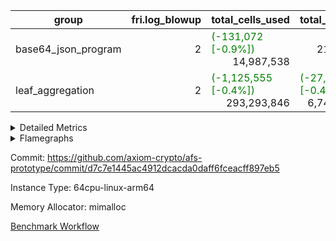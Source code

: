 | group | fri.log_blowup | total_cells_used | total_cycles | total_proof_time_ms |
| --- | --- | --- | --- | --- |
| base64_json_program | <div style='text-align: right'>2</div>  | <span style="color: green">(-131,072 [-0.9%])</span> <div style='text-align: right'>14,987,538</div>  | <div style='text-align: right'>217,352</div>  | <span style="color: green">(-191.0 [-7.2%])</span> <div style='text-align: right'>2,462.0</div>  |
| leaf_aggregation | <div style='text-align: right'>2</div>  | <span style="color: green">(-1,125,555 [-0.4%])</span> <div style='text-align: right'>293,293,846</div>  | <span style="color: green">(-27,654 [-0.4%])</span> <div style='text-align: right'>6,748,362</div>  | <span style="color: green">(-403.0 [-1.1%])</span> <div style='text-align: right'>34,937.0</div>  |


<details>
<summary>Detailed Metrics</summary>

| group | collect_metrics | execute_time_ms | total_cells_used | total_cycles |
| --- | --- | --- | --- | --- |
| base64_json_program | true | <span style="color: green">(-13.0 [-0.9%])</span> <div style='text-align: right'>1,382.0</div>  | <span style="color: green">(-131,072 [-0.9%])</span> <div style='text-align: right'>14,987,538</div>  | <div style='text-align: right'>217,352</div>  |

| group | chip_name | collect_metrics | rows_used |
| --- | --- | --- | --- |
| base64_json_program | ProgramChip | true | <div style='text-align: right'>19,414</div>  |
| base64_json_program | VmConnectorAir | true | <div style='text-align: right'>2</div>  |
| base64_json_program | Boundary | true | <div style='text-align: right'>5,180</div>  |
| base64_json_program | Merkle | true | <div style='text-align: right'>5,524</div>  |
| base64_json_program | AccessAdapter<8> | true | <div style='text-align: right'>5,180</div>  |
| base64_json_program | PhantomAir | true | <div style='text-align: right'>5</div>  |
| base64_json_program | <Rv32BaseAluAdapterAir,BaseAluCoreAir<4, 8>> | true | <div style='text-align: right'>89,113</div>  |
| base64_json_program | <Rv32BaseAluAdapterAir,LessThanCoreAir<4, 8>> | true | <div style='text-align: right'>575</div>  |
| base64_json_program | <Rv32BaseAluAdapterAir,ShiftCoreAir<4, 8>> | true | <div style='text-align: right'>16,188</div>  |
| base64_json_program | <Rv32LoadStoreAdapterAir,LoadStoreCoreAir<4>> | true | <div style='text-align: right'>55,121</div>  |
| base64_json_program | <Rv32LoadStoreAdapterAir,LoadSignExtendCoreAir<4, 8>> | true | <div style='text-align: right'>1,236</div>  |
| base64_json_program | <Rv32BranchAdapterAir,BranchEqualCoreAir<4>> | true | <div style='text-align: right'>27,336</div>  |
| base64_json_program | <Rv32BranchAdapterAir,BranchLessThanCoreAir<4, 8>> | true | <div style='text-align: right'>16,738</div>  |
| base64_json_program | <Rv32CondRdWriteAdapterAir,Rv32JalLuiCoreAir> | true | <div style='text-align: right'>5,004</div>  |
| base64_json_program | <Rv32JalrAdapterAir,Rv32JalrCoreAir> | true | <div style='text-align: right'>2,940</div>  |
| base64_json_program | <Rv32RdWriteAdapterAir,Rv32AuipcCoreAir> | true | <div style='text-align: right'>1,331</div>  |
| base64_json_program | <Rv32MultAdapterAir,MultiplicationCoreAir<4, 8>> | true | <div style='text-align: right'>116</div>  |
| base64_json_program | <Rv32MultAdapterAir,MulHCoreAir<4, 8>> | true | <div style='text-align: right'>86</div>  |
| base64_json_program | <Rv32HintStoreAdapterAir,Rv32HintStoreCoreAir> | true | <div style='text-align: right'>1,563</div>  |
| base64_json_program | Poseidon2VmAir<BabyBearParameters> | true | <div style='text-align: right'>10,704</div>  |
| base64_json_program | BitwiseOperationLookupAir<8> | true | <div style='text-align: right'>65,536</div>  |
| base64_json_program | RangeTupleCheckerAir<2> | true | <div style='text-align: right'>524,288</div>  |
| base64_json_program | VariableRangeCheckerAir | true | <span style="color: green">(-131,072 [-50.0%])</span> <div style='text-align: right'>131,072</div>  |

| group | collect_metrics | dsl_ir | opcode | frequency |
| --- | --- | --- | --- | --- |
| base64_json_program | true |  | ADD | <div style='text-align: right'>69,777</div>  |
| base64_json_program | true |  | AND | <div style='text-align: right'>10,124</div>  |
| base64_json_program | true |  | AUIPC | <div style='text-align: right'>1,331</div>  |
| base64_json_program | true |  | BEQ | <div style='text-align: right'>15,568</div>  |
| base64_json_program | true |  | BGE | <div style='text-align: right'>704</div>  |
| base64_json_program | true |  | BGEU | <div style='text-align: right'>6,863</div>  |
| base64_json_program | true |  | BLT | <div style='text-align: right'>3,353</div>  |
| base64_json_program | true |  | BLTU | <div style='text-align: right'>5,818</div>  |
| base64_json_program | true |  | BNE | <div style='text-align: right'>11,768</div>  |
| base64_json_program | true |  | HINT_STOREW | <div style='text-align: right'>1,563</div>  |
| base64_json_program | true |  | JAL | <div style='text-align: right'>3,686</div>  |
| base64_json_program | true |  | JALR | <div style='text-align: right'>2,940</div>  |
| base64_json_program | true |  | LOADB | <div style='text-align: right'>1,236</div>  |
| base64_json_program | true |  | LOADBU | <div style='text-align: right'>23,858</div>  |
| base64_json_program | true |  | LOADHU | <div style='text-align: right'>3</div>  |
| base64_json_program | true |  | LOADW | <div style='text-align: right'>13,465</div>  |
| base64_json_program | true |  | LUI | <div style='text-align: right'>1,318</div>  |
| base64_json_program | true |  | MUL | <div style='text-align: right'>116</div>  |
| base64_json_program | true |  | MULHU | <div style='text-align: right'>86</div>  |
| base64_json_program | true |  | OR | <div style='text-align: right'>7,608</div>  |
| base64_json_program | true |  | PHANTOM | <div style='text-align: right'>5</div>  |
| base64_json_program | true |  | SLL | <div style='text-align: right'>7,118</div>  |
| base64_json_program | true |  | SLT | <div style='text-align: right'>5</div>  |
| base64_json_program | true |  | SLTU | <div style='text-align: right'>570</div>  |
| base64_json_program | true |  | SRA | <div style='text-align: right'>8</div>  |
| base64_json_program | true |  | SRL | <div style='text-align: right'>9,062</div>  |
| base64_json_program | true |  | STOREB | <div style='text-align: right'>5,133</div>  |
| base64_json_program | true |  | STOREH | <div style='text-align: right'>10</div>  |
| base64_json_program | true |  | STOREW | <div style='text-align: right'>12,652</div>  |
| base64_json_program | true |  | SUB | <div style='text-align: right'>1,416</div>  |
| base64_json_program | true |  | XOR | <div style='text-align: right'>188</div>  |

| group | air_name | collect_metrics | dsl_ir | opcode | cells_used |
| --- | --- | --- | --- | --- | --- |
| base64_json_program | <Rv32BaseAluAdapterAir,BaseAluCoreAir<4, 8>> | true |  | ADD | <div style='text-align: right'>2,511,972</div>  |
| base64_json_program | AccessAdapter<8> | true |  | ADD | <div style='text-align: right'>85</div>  |
| base64_json_program | Boundary | true |  | ADD | <div style='text-align: right'>200</div>  |
| base64_json_program | Merkle | true |  | ADD | <div style='text-align: right'>128</div>  |
| base64_json_program | <Rv32BaseAluAdapterAir,BaseAluCoreAir<4, 8>> | true |  | AND | <div style='text-align: right'>364,464</div>  |
| base64_json_program | <Rv32RdWriteAdapterAir,Rv32AuipcCoreAir> | true |  | AUIPC | <div style='text-align: right'>27,951</div>  |
| base64_json_program | AccessAdapter<8> | true |  | AUIPC | <div style='text-align: right'>51</div>  |
| base64_json_program | Boundary | true |  | AUIPC | <div style='text-align: right'>120</div>  |
| base64_json_program | Merkle | true |  | AUIPC | <div style='text-align: right'>3,520</div>  |
| base64_json_program | <Rv32BranchAdapterAir,BranchEqualCoreAir<4>> | true |  | BEQ | <div style='text-align: right'>404,768</div>  |
| base64_json_program | <Rv32BranchAdapterAir,BranchLessThanCoreAir<4, 8>> | true |  | BGE | <div style='text-align: right'>22,528</div>  |
| base64_json_program | <Rv32BranchAdapterAir,BranchLessThanCoreAir<4, 8>> | true |  | BGEU | <div style='text-align: right'>219,616</div>  |
| base64_json_program | <Rv32BranchAdapterAir,BranchLessThanCoreAir<4, 8>> | true |  | BLT | <div style='text-align: right'>107,296</div>  |
| base64_json_program | <Rv32BranchAdapterAir,BranchLessThanCoreAir<4, 8>> | true |  | BLTU | <div style='text-align: right'>186,176</div>  |
| base64_json_program | <Rv32BranchAdapterAir,BranchEqualCoreAir<4>> | true |  | BNE | <div style='text-align: right'>305,968</div>  |
| base64_json_program | <Rv32HintStoreAdapterAir,Rv32HintStoreCoreAir> | true |  | HINT_STOREW | <div style='text-align: right'>40,638</div>  |
| base64_json_program | AccessAdapter<8> | true |  | HINT_STOREW | <div style='text-align: right'>13,277</div>  |
| base64_json_program | Boundary | true |  | HINT_STOREW | <div style='text-align: right'>31,240</div>  |
| base64_json_program | Merkle | true |  | HINT_STOREW | <div style='text-align: right'>49,920</div>  |
| base64_json_program | <Rv32CondRdWriteAdapterAir,Rv32JalLuiCoreAir> | true |  | JAL | <div style='text-align: right'>66,348</div>  |
| base64_json_program | <Rv32JalrAdapterAir,Rv32JalrCoreAir> | true |  | JALR | <div style='text-align: right'>82,320</div>  |
| base64_json_program | <Rv32LoadStoreAdapterAir,LoadSignExtendCoreAir<4, 8>> | true |  | LOADB | <div style='text-align: right'>43,260</div>  |
| base64_json_program | <Rv32LoadStoreAdapterAir,LoadStoreCoreAir<4>> | true |  | LOADBU | <div style='text-align: right'>954,320</div>  |
| base64_json_program | AccessAdapter<8> | true |  | LOADBU | <div style='text-align: right'>2,873</div>  |
| base64_json_program | Boundary | true |  | LOADBU | <div style='text-align: right'>6,760</div>  |
| base64_json_program | Merkle | true |  | LOADBU | <div style='text-align: right'>12,096</div>  |
| base64_json_program | <Rv32LoadStoreAdapterAir,LoadStoreCoreAir<4>> | true |  | LOADHU | <div style='text-align: right'>120</div>  |
| base64_json_program | <Rv32LoadStoreAdapterAir,LoadStoreCoreAir<4>> | true |  | LOADW | <div style='text-align: right'>538,600</div>  |
| base64_json_program | AccessAdapter<8> | true |  | LOADW | <div style='text-align: right'>1,921</div>  |
| base64_json_program | Boundary | true |  | LOADW | <div style='text-align: right'>4,520</div>  |
| base64_json_program | Merkle | true |  | LOADW | <div style='text-align: right'>12,416</div>  |
| base64_json_program | <Rv32CondRdWriteAdapterAir,Rv32JalLuiCoreAir> | true |  | LUI | <div style='text-align: right'>23,724</div>  |
| base64_json_program | AccessAdapter<8> | true |  | LUI | <div style='text-align: right'>17</div>  |
| base64_json_program | Boundary | true |  | LUI | <div style='text-align: right'>40</div>  |
| base64_json_program | <Rv32MultAdapterAir,MultiplicationCoreAir<4, 8>> | true |  | MUL | <div style='text-align: right'>3,596</div>  |
| base64_json_program | <Rv32MultAdapterAir,MulHCoreAir<4, 8>> | true |  | MULHU | <div style='text-align: right'>3,354</div>  |
| base64_json_program | <Rv32BaseAluAdapterAir,BaseAluCoreAir<4, 8>> | true |  | OR | <div style='text-align: right'>273,888</div>  |
| base64_json_program | PhantomAir | true |  | PHANTOM | <div style='text-align: right'>30</div>  |
| base64_json_program | <Rv32BaseAluAdapterAir,ShiftCoreAir<4, 8>> | true |  | SLL | <div style='text-align: right'>377,254</div>  |
| base64_json_program | <Rv32BaseAluAdapterAir,LessThanCoreAir<4, 8>> | true |  | SLT | <div style='text-align: right'>185</div>  |
| base64_json_program | <Rv32BaseAluAdapterAir,LessThanCoreAir<4, 8>> | true |  | SLTU | <div style='text-align: right'>21,090</div>  |
| base64_json_program | AccessAdapter<8> | true |  | SLTU | <div style='text-align: right'>17</div>  |
| base64_json_program | Boundary | true |  | SLTU | <div style='text-align: right'>40</div>  |
| base64_json_program | <Rv32BaseAluAdapterAir,ShiftCoreAir<4, 8>> | true |  | SRA | <div style='text-align: right'>424</div>  |
| base64_json_program | <Rv32BaseAluAdapterAir,ShiftCoreAir<4, 8>> | true |  | SRL | <div style='text-align: right'>480,286</div>  |
| base64_json_program | <Rv32LoadStoreAdapterAir,LoadStoreCoreAir<4>> | true |  | STOREB | <div style='text-align: right'>205,320</div>  |
| base64_json_program | AccessAdapter<8> | true |  | STOREB | <div style='text-align: right'>10,472</div>  |
| base64_json_program | Boundary | true |  | STOREB | <div style='text-align: right'>24,640</div>  |
| base64_json_program | Merkle | true |  | STOREB | <div style='text-align: right'>39,488</div>  |
| base64_json_program | <Rv32LoadStoreAdapterAir,LoadStoreCoreAir<4>> | true |  | STOREH | <div style='text-align: right'>400</div>  |
| base64_json_program | AccessAdapter<8> | true |  | STOREH | <div style='text-align: right'>17</div>  |
| base64_json_program | Boundary | true |  | STOREH | <div style='text-align: right'>40</div>  |
| base64_json_program | <Rv32LoadStoreAdapterAir,LoadStoreCoreAir<4>> | true |  | STOREW | <div style='text-align: right'>506,080</div>  |
| base64_json_program | AccessAdapter<8> | true |  | STOREW | <div style='text-align: right'>15,300</div>  |
| base64_json_program | Boundary | true |  | STOREW | <div style='text-align: right'>36,000</div>  |
| base64_json_program | Merkle | true |  | STOREW | <div style='text-align: right'>59,136</div>  |
| base64_json_program | <Rv32BaseAluAdapterAir,BaseAluCoreAir<4, 8>> | true |  | SUB | <div style='text-align: right'>50,976</div>  |
| base64_json_program | <Rv32BaseAluAdapterAir,BaseAluCoreAir<4, 8>> | true |  | XOR | <div style='text-align: right'>6,768</div>  |

| group | commit_exe_time_ms | execute_and_trace_gen_time_ms | execute_time_ms | fri.log_blowup | keygen_time_ms | num_segments | total_cells_used | total_cycles | total_proof_time_ms |
| --- | --- | --- | --- | --- | --- | --- | --- | --- | --- |
| base64_json_program | <span style="color: red">(+1.0 [+7.7%])</span> <div style='text-align: right'>14.0</div>  | <span style="color: green">(-17.0 [-3.3%])</span> <div style='text-align: right'>496.0</div>  | <span style="color: green">(-7.0 [-2.1%])</span> <div style='text-align: right'>332.0</div>  | <div style='text-align: right'>2</div>  | <span style="color: green">(-26.0 [-12.4%])</span> <div style='text-align: right'>183.0</div>  | <div style='text-align: right'>1</div>  | <span style="color: green">(-131,072 [-0.9%])</span> <div style='text-align: right'>14,987,538</div>  | <div style='text-align: right'>217,352</div>  | <span style="color: green">(-191.0 [-7.2%])</span> <div style='text-align: right'>2,462.0</div>  |
| leaf_aggregation |  |  |  | <div style='text-align: right'>2</div>  |  |  | <span style="color: green">(-1,125,555 [-0.4%])</span> <div style='text-align: right'>293,293,846</div>  | <span style="color: green">(-27,654 [-0.4%])</span> <div style='text-align: right'>6,748,362</div>  | <span style="color: green">(-403.0 [-1.1%])</span> <div style='text-align: right'>34,937.0</div>  |

| group | air_name | constraints | interactions | quotient_deg |
| --- | --- | --- | --- | --- |
| base64_json_program | ProgramAir | <div style='text-align: right'>4</div>  | <div style='text-align: right'>1</div>  | <div style='text-align: right'>1</div>  |
| base64_json_program | VmConnectorAir | <div style='text-align: right'>9</div>  | <div style='text-align: right'>3</div>  | <div style='text-align: right'>2</div>  |
| base64_json_program | PersistentBoundaryAir<8> | <div style='text-align: right'>6</div>  | <div style='text-align: right'>3</div>  | <div style='text-align: right'>2</div>  |
| base64_json_program | MemoryMerkleAir<8> | <div style='text-align: right'>40</div>  | <div style='text-align: right'>4</div>  | <div style='text-align: right'>2</div>  |
| base64_json_program | AccessAdapterAir<2> | <div style='text-align: right'>14</div>  | <div style='text-align: right'>5</div>  | <div style='text-align: right'>2</div>  |
| base64_json_program | AccessAdapterAir<4> | <div style='text-align: right'>14</div>  | <div style='text-align: right'>5</div>  | <div style='text-align: right'>2</div>  |
| base64_json_program | AccessAdapterAir<8> | <div style='text-align: right'>14</div>  | <div style='text-align: right'>5</div>  | <div style='text-align: right'>2</div>  |
| base64_json_program | AccessAdapterAir<16> | <div style='text-align: right'>14</div>  | <div style='text-align: right'>5</div>  | <div style='text-align: right'>2</div>  |
| base64_json_program | AccessAdapterAir<32> | <div style='text-align: right'>14</div>  | <div style='text-align: right'>5</div>  | <div style='text-align: right'>2</div>  |
| base64_json_program | AccessAdapterAir<64> | <div style='text-align: right'>14</div>  | <div style='text-align: right'>5</div>  | <div style='text-align: right'>2</div>  |
| base64_json_program | PhantomAir | <div style='text-align: right'>5</div>  | <div style='text-align: right'>3</div>  | <div style='text-align: right'>2</div>  |
| base64_json_program | VmAirWrapper<Rv32BaseAluAdapterAir, BaseAluCoreAir<4, 8> | <div style='text-align: right'>43</div>  | <div style='text-align: right'>19</div>  | <div style='text-align: right'>2</div>  |
| base64_json_program | VmAirWrapper<Rv32BaseAluAdapterAir, LessThanCoreAir<4, 8> | <div style='text-align: right'>39</div>  | <div style='text-align: right'>17</div>  | <div style='text-align: right'>2</div>  |
| base64_json_program | VmAirWrapper<Rv32BaseAluAdapterAir, ShiftCoreAir<4, 8> | <div style='text-align: right'>90</div>  | <div style='text-align: right'>23</div>  | <div style='text-align: right'>2</div>  |
| base64_json_program | VmAirWrapper<Rv32LoadStoreAdapterAir, LoadStoreCoreAir<4> | <div style='text-align: right'>38</div>  | <div style='text-align: right'>17</div>  | <div style='text-align: right'>2</div>  |
| base64_json_program | VmAirWrapper<Rv32LoadStoreAdapterAir, LoadSignExtendCoreAir<4, 8> | <div style='text-align: right'>33</div>  | <div style='text-align: right'>18</div>  | <div style='text-align: right'>2</div>  |
| base64_json_program | VmAirWrapper<Rv32BranchAdapterAir, BranchEqualCoreAir<4> | <div style='text-align: right'>25</div>  | <div style='text-align: right'>11</div>  | <div style='text-align: right'>2</div>  |
| base64_json_program | VmAirWrapper<Rv32BranchAdapterAir, BranchLessThanCoreAir<4, 8> | <div style='text-align: right'>41</div>  | <div style='text-align: right'>13</div>  | <div style='text-align: right'>2</div>  |
| base64_json_program | VmAirWrapper<Rv32CondRdWriteAdapterAir, Rv32JalLuiCoreAir> | <div style='text-align: right'>22</div>  | <div style='text-align: right'>10</div>  | <div style='text-align: right'>2</div>  |
| base64_json_program | VmAirWrapper<Rv32JalrAdapterAir, Rv32JalrCoreAir> | <div style='text-align: right'>20</div>  | <div style='text-align: right'>16</div>  | <div style='text-align: right'>2</div>  |
| base64_json_program | VmAirWrapper<Rv32RdWriteAdapterAir, Rv32AuipcCoreAir> | <div style='text-align: right'>15</div>  | <div style='text-align: right'>11</div>  | <div style='text-align: right'>2</div>  |
| base64_json_program | VmAirWrapper<Rv32MultAdapterAir, MultiplicationCoreAir<4, 8> | <div style='text-align: right'>26</div>  | <div style='text-align: right'>19</div>  | <div style='text-align: right'>2</div>  |
| base64_json_program | VmAirWrapper<Rv32MultAdapterAir, MulHCoreAir<4, 8> | <div style='text-align: right'>38</div>  | <div style='text-align: right'>24</div>  | <div style='text-align: right'>2</div>  |
| base64_json_program | VmAirWrapper<Rv32MultAdapterAir, DivRemCoreAir<4, 8> | <div style='text-align: right'>88</div>  | <div style='text-align: right'>25</div>  | <div style='text-align: right'>2</div>  |
| base64_json_program | VmAirWrapper<Rv32HintStoreAdapterAir, Rv32HintStoreCoreAir> | <div style='text-align: right'>17</div>  | <div style='text-align: right'>15</div>  | <div style='text-align: right'>2</div>  |
| base64_json_program | KeccakVmAir | <div style='text-align: right'>4,571</div>  | <div style='text-align: right'>321</div>  | <div style='text-align: right'>2</div>  |
| base64_json_program | Poseidon2VmAir<BabyBearParameters> | <div style='text-align: right'>525</div>  | <div style='text-align: right'>32</div>  | <div style='text-align: right'>2</div>  |
| base64_json_program | BitwiseOperationLookupAir<8> | <div style='text-align: right'>4</div>  | <div style='text-align: right'>2</div>  | <div style='text-align: right'>2</div>  |
| base64_json_program | RangeTupleCheckerAir<2> | <div style='text-align: right'>4</div>  | <div style='text-align: right'>1</div>  | <div style='text-align: right'>1</div>  |
| base64_json_program | VariableRangeCheckerAir | <div style='text-align: right'>4</div>  | <div style='text-align: right'>1</div>  | <div style='text-align: right'>1</div>  |

| group | air_name | segment | cells | constraints | interactions | main_cols | perm_cols | prep_cols | quotient_deg | rows |
| --- | --- | --- | --- | --- | --- | --- | --- | --- | --- | --- |
| base64_json_program | ProgramAir | 0 | <div style='text-align: right'>589,824</div>  |  |  | <div style='text-align: right'>10</div>  | <div style='text-align: right'>8</div>  |  |  | <div style='text-align: right'>32,768</div>  |
| base64_json_program | VmConnectorAir | 0 | <div style='text-align: right'>32</div>  |  |  | <div style='text-align: right'>4</div>  | <div style='text-align: right'>12</div>  | <div style='text-align: right'>1</div>  |  | <div style='text-align: right'>2</div>  |
| base64_json_program | PersistentBoundaryAir<8> | 0 | <div style='text-align: right'>262,144</div>  |  |  | <div style='text-align: right'>20</div>  | <div style='text-align: right'>12</div>  |  |  | <div style='text-align: right'>8,192</div>  |
| base64_json_program | MemoryMerkleAir<8> | 0 | <div style='text-align: right'>425,984</div>  |  |  | <div style='text-align: right'>32</div>  | <div style='text-align: right'>20</div>  |  |  | <div style='text-align: right'>8,192</div>  |
| base64_json_program | AccessAdapterAir<8> | 0 | <div style='text-align: right'>335,872</div>  |  |  | <div style='text-align: right'>17</div>  | <div style='text-align: right'>24</div>  |  |  | <div style='text-align: right'>8,192</div>  |
| base64_json_program | PhantomAir | 0 | <div style='text-align: right'>144</div>  |  |  | <div style='text-align: right'>6</div>  | <div style='text-align: right'>12</div>  |  |  | <div style='text-align: right'>8</div>  |
| base64_json_program | VmAirWrapper<Rv32BaseAluAdapterAir, BaseAluCoreAir<4, 8> | 0 | <div style='text-align: right'>15,204,352</div>  |  |  | <div style='text-align: right'>36</div>  | <div style='text-align: right'>80</div>  |  |  | <div style='text-align: right'>131,072</div>  |
| base64_json_program | VmAirWrapper<Rv32BaseAluAdapterAir, LessThanCoreAir<4, 8> | 0 | <div style='text-align: right'>78,848</div>  |  |  | <div style='text-align: right'>37</div>  | <div style='text-align: right'>40</div>  |  |  | <div style='text-align: right'>1,024</div>  |
| base64_json_program | VmAirWrapper<Rv32BaseAluAdapterAir, ShiftCoreAir<4, 8> | 0 | <div style='text-align: right'>1,720,320</div>  |  |  | <div style='text-align: right'>53</div>  | <div style='text-align: right'>52</div>  |  |  | <div style='text-align: right'>16,384</div>  |
| base64_json_program | VmAirWrapper<Rv32LoadStoreAdapterAir, LoadStoreCoreAir<4> | 0 | <div style='text-align: right'>7,340,032</div>  |  |  | <div style='text-align: right'>40</div>  | <div style='text-align: right'>72</div>  |  |  | <div style='text-align: right'>65,536</div>  |
| base64_json_program | VmAirWrapper<Rv32LoadStoreAdapterAir, LoadSignExtendCoreAir<4, 8> | 0 | <div style='text-align: right'>227,328</div>  |  |  | <div style='text-align: right'>35</div>  | <div style='text-align: right'>76</div>  |  |  | <div style='text-align: right'>2,048</div>  |
| base64_json_program | VmAirWrapper<Rv32BranchAdapterAir, BranchEqualCoreAir<4> | 0 | <div style='text-align: right'>2,424,832</div>  |  |  | <div style='text-align: right'>26</div>  | <div style='text-align: right'>48</div>  |  |  | <div style='text-align: right'>32,768</div>  |
| base64_json_program | VmAirWrapper<Rv32BranchAdapterAir, BranchLessThanCoreAir<4, 8> | 0 | <div style='text-align: right'>2,883,584</div>  |  |  | <div style='text-align: right'>32</div>  | <div style='text-align: right'>56</div>  |  |  | <div style='text-align: right'>32,768</div>  |
| base64_json_program | VmAirWrapper<Rv32CondRdWriteAdapterAir, Rv32JalLuiCoreAir> | 0 | <div style='text-align: right'>507,904</div>  |  |  | <div style='text-align: right'>18</div>  | <div style='text-align: right'>44</div>  |  |  | <div style='text-align: right'>8,192</div>  |
| base64_json_program | VmAirWrapper<Rv32JalrAdapterAir, Rv32JalrCoreAir> | 0 | <div style='text-align: right'>262,144</div>  |  |  | <div style='text-align: right'>28</div>  | <div style='text-align: right'>36</div>  |  |  | <div style='text-align: right'>4,096</div>  |
| base64_json_program | VmAirWrapper<Rv32RdWriteAdapterAir, Rv32AuipcCoreAir> | 0 | <div style='text-align: right'>100,352</div>  |  |  | <div style='text-align: right'>21</div>  | <div style='text-align: right'>28</div>  |  |  | <div style='text-align: right'>2,048</div>  |
| base64_json_program | VmAirWrapper<Rv32MultAdapterAir, MultiplicationCoreAir<4, 8> | 0 | <div style='text-align: right'>14,208</div>  |  |  | <div style='text-align: right'>31</div>  | <div style='text-align: right'>80</div>  |  |  | <div style='text-align: right'>128</div>  |
| base64_json_program | VmAirWrapper<Rv32MultAdapterAir, MulHCoreAir<4, 8> | 0 | <div style='text-align: right'>17,792</div>  |  |  | <div style='text-align: right'>39</div>  | <div style='text-align: right'>100</div>  |  |  | <div style='text-align: right'>128</div>  |
| base64_json_program | VmAirWrapper<Rv32HintStoreAdapterAir, Rv32HintStoreCoreAir> | 0 | <div style='text-align: right'>126,976</div>  |  |  | <div style='text-align: right'>26</div>  | <div style='text-align: right'>36</div>  |  |  | <div style='text-align: right'>2,048</div>  |
| base64_json_program | KeccakVmAir | 0 | <div style='text-align: right'>4,452</div>  |  |  | <div style='text-align: right'>3,164</div>  | <div style='text-align: right'>1,288</div>  |  |  | <div style='text-align: right'>1</div>  |
| base64_json_program | Poseidon2VmAir<BabyBearParameters> | 0 | <div style='text-align: right'>10,272,768</div>  |  |  | <div style='text-align: right'>559</div>  | <div style='text-align: right'>68</div>  |  |  | <div style='text-align: right'>16,384</div>  |
| base64_json_program | BitwiseOperationLookupAir<8> | 0 | <div style='text-align: right'>655,360</div>  |  |  | <div style='text-align: right'>2</div>  | <div style='text-align: right'>8</div>  | <div style='text-align: right'>3</div>  |  | <div style='text-align: right'>65,536</div>  |
| base64_json_program | RangeTupleCheckerAir<2> | 0 | <div style='text-align: right'>4,718,592</div>  |  |  | <div style='text-align: right'>1</div>  | <div style='text-align: right'>8</div>  | <div style='text-align: right'>2</div>  |  | <div style='text-align: right'>524,288</div>  |
| base64_json_program | VariableRangeCheckerAir | 0 | <span style="color: green">(-1,179,648 [-50.0%])</span> <div style='text-align: right'>1,179,648</div>  |  |  | <div style='text-align: right'>1</div>  | <div style='text-align: right'>8</div>  | <div style='text-align: right'>2</div>  |  | <span style="color: green">(-131,072 [-50.0%])</span> <div style='text-align: right'>131,072</div>  |
| leaf_aggregation | ProgramAir | 0 | <div style='text-align: right'>9,437,184</div>  | <div style='text-align: right'>4</div>  | <div style='text-align: right'>1</div>  | <div style='text-align: right'>10</div>  | <div style='text-align: right'>8</div>  |  | <div style='text-align: right'>1</div>  | <div style='text-align: right'>524,288</div>  |
| leaf_aggregation | VmConnectorAir | 0 | <div style='text-align: right'>24</div>  | <div style='text-align: right'>8</div>  | <div style='text-align: right'>3</div>  | <div style='text-align: right'>4</div>  | <div style='text-align: right'>8</div>  | <div style='text-align: right'>1</div>  | <div style='text-align: right'>4</div>  | <div style='text-align: right'>2</div>  |
| leaf_aggregation | VolatileBoundaryAir | 0 | <div style='text-align: right'>19,922,944</div>  | <div style='text-align: right'>16</div>  | <div style='text-align: right'>4</div>  | <div style='text-align: right'>11</div>  | <div style='text-align: right'>8</div>  |  | <div style='text-align: right'>4</div>  | <div style='text-align: right'>1,048,576</div>  |
| leaf_aggregation | AccessAdapterAir<2> | 0 | <div style='text-align: right'>56,623,104</div>  | <div style='text-align: right'>12</div>  | <div style='text-align: right'>5</div>  | <div style='text-align: right'>11</div>  | <div style='text-align: right'>16</div>  |  | <div style='text-align: right'>4</div>  | <div style='text-align: right'>2,097,152</div>  |
| leaf_aggregation | AccessAdapterAir<4> | 0 | <div style='text-align: right'>30,408,704</div>  | <div style='text-align: right'>12</div>  | <div style='text-align: right'>5</div>  | <div style='text-align: right'>13</div>  | <div style='text-align: right'>16</div>  |  | <div style='text-align: right'>4</div>  | <div style='text-align: right'>1,048,576</div>  |
| leaf_aggregation | AccessAdapterAir<8> | 0 | <div style='text-align: right'>4,325,376</div>  | <div style='text-align: right'>12</div>  | <div style='text-align: right'>5</div>  | <div style='text-align: right'>17</div>  | <div style='text-align: right'>16</div>  |  | <div style='text-align: right'>4</div>  | <div style='text-align: right'>131,072</div>  |
| leaf_aggregation | PhantomAir | 0 | <div style='text-align: right'>14,680,064</div>  | <div style='text-align: right'>4</div>  | <div style='text-align: right'>3</div>  | <div style='text-align: right'>6</div>  | <div style='text-align: right'>8</div>  |  | <div style='text-align: right'>4</div>  | <div style='text-align: right'>1,048,576</div>  |
| leaf_aggregation | VmAirWrapper<NativeLoadStoreAdapterAir<1>, KernelLoadStoreCoreAir<1> | 0 | <div style='text-align: right'>136,314,880</div>  | <div style='text-align: right'>31</div>  | <div style='text-align: right'>19</div>  | <div style='text-align: right'>41</div>  | <div style='text-align: right'>24</div>  |  | <div style='text-align: right'>4</div>  | <div style='text-align: right'>2,097,152</div>  |
| leaf_aggregation | VmAirWrapper<BranchNativeAdapterAir, BranchEqualCoreAir<1> | 0 | <div style='text-align: right'>106,954,752</div>  | <div style='text-align: right'>23</div>  | <div style='text-align: right'>11</div>  | <div style='text-align: right'>23</div>  | <div style='text-align: right'>28</div>  |  | <div style='text-align: right'>2</div>  | <div style='text-align: right'>2,097,152</div>  |
| leaf_aggregation | VmAirWrapper<JalNativeAdapterAir, JalCoreAir> | 0 | <div style='text-align: right'>2,883,584</div>  | <div style='text-align: right'>6</div>  | <div style='text-align: right'>7</div>  | <div style='text-align: right'>10</div>  | <div style='text-align: right'>12</div>  |  | <div style='text-align: right'>4</div>  | <div style='text-align: right'>131,072</div>  |
| leaf_aggregation | VmAirWrapper<NativeAdapterAir<2, 1>, FieldArithmeticCoreAir> | 0 | <div style='text-align: right'>209,715,200</div>  | <div style='text-align: right'>23</div>  | <div style='text-align: right'>15</div>  | <div style='text-align: right'>30</div>  | <div style='text-align: right'>20</div>  |  | <div style='text-align: right'>4</div>  | <div style='text-align: right'>4,194,304</div>  |
| leaf_aggregation | VmAirWrapper<NativeVectorizedAdapterAir<4>, FieldExtensionCoreAir> | 0 | <div style='text-align: right'>7,864,320</div>  | <div style='text-align: right'>23</div>  | <div style='text-align: right'>15</div>  | <div style='text-align: right'>40</div>  | <div style='text-align: right'>20</div>  |  | <div style='text-align: right'>4</div>  | <div style='text-align: right'>131,072</div>  |
| leaf_aggregation | FriReducedOpeningAir | 0 | <div style='text-align: right'>146,800,640</div>  | <div style='text-align: right'>59</div>  | <div style='text-align: right'>35</div>  | <div style='text-align: right'>64</div>  | <div style='text-align: right'>76</div>  |  | <div style='text-align: right'>4</div>  | <div style='text-align: right'>1,048,576</div>  |
| leaf_aggregation | Poseidon2VmAir<BabyBearParameters> | 0 | <div style='text-align: right'>38,993,920</div>  | <div style='text-align: right'>517</div>  | <div style='text-align: right'>32</div>  | <div style='text-align: right'>559</div>  | <div style='text-align: right'>36</div>  |  | <div style='text-align: right'>4</div>  | <div style='text-align: right'>65,536</div>  |
| leaf_aggregation | VariableRangeCheckerAir | 0 | <span style="color: green">(-1,179,648 [-50.0%])</span> <div style='text-align: right'>1,179,648</div>  | <div style='text-align: right'>4</div>  | <div style='text-align: right'>1</div>  | <div style='text-align: right'>1</div>  | <div style='text-align: right'>8</div>  | <div style='text-align: right'>2</div>  | <div style='text-align: right'>1</div>  | <span style="color: green">(-131,072 [-50.0%])</span> <div style='text-align: right'>131,072</div>  |

| group | segment | commit_exe_time_ms | execute_and_trace_gen_time_ms | execute_time_ms | fri.log_blowup | keygen_time_ms | num_segments | stark_prove_excluding_trace_time_ms | total_cells | verify_program_compile_ms |
| --- | --- | --- | --- | --- | --- | --- | --- | --- | --- | --- |
| base64_json_program | 0 |  | <span style="color: green">(-10.0 [-5.8%])</span> <div style='text-align: right'>162.0</div>  |  |  |  |  | <span style="color: green">(-164.0 [-8.3%])</span> <div style='text-align: right'>1,804.0</div>  | <span style="color: green">(-1,179,648 [-2.3%])</span> <div style='text-align: right'>49,353,492</div>  |  |
| leaf_aggregation | 0 | <span style="color: green">(-10.0 [-8.8%])</span> <div style='text-align: right'>103.0</div>  | <span style="color: green">(-90.0 [-1.0%])</span> <div style='text-align: right'>9,382.0</div>  | <span style="color: green">(-58.0 [-0.7%])</span> <div style='text-align: right'>7,718.0</div>  | <div style='text-align: right'>2</div>  | <span style="color: green">(-22.0 [-28.2%])</span> <div style='text-align: right'>56.0</div>  | <div style='text-align: right'>1</div>  | <span style="color: green">(-313.0 [-1.2%])</span> <div style='text-align: right'>25,555.0</div>  | <span style="color: green">(-1,179,648 [-0.1%])</span> <div style='text-align: right'>786,104,344</div>  | <span style="color: red">(+738.0 [+1.0%])</span> <div style='text-align: right'>73,792.0</div>  |

| group | collect_metrics | segment | execute_time_ms | total_cells_used | total_cycles |
| --- | --- | --- | --- | --- | --- |
| leaf_aggregation | true | 0 | <span style="color: green">(-63.0 [-0.2%])</span> <div style='text-align: right'>36,511.0</div>  | <span style="color: green">(-1,125,555 [-0.4%])</span> <div style='text-align: right'>293,293,846</div>  | <span style="color: green">(-27,654 [-0.4%])</span> <div style='text-align: right'>6,748,362</div>  |

| group | chip_name | collect_metrics | segment | rows_used |
| --- | --- | --- | --- | --- |
| leaf_aggregation | ProgramChip | true | 0 | <span style="color: green">(-20 [-0.0%])</span> <div style='text-align: right'>305,302</div>  |
| leaf_aggregation | VmConnectorAir | true | 0 | <div style='text-align: right'>2</div>  |
| leaf_aggregation | Boundary | true | 0 | <span style="color: green">(-2,478 [-0.2%])</span> <div style='text-align: right'>1,009,881</div>  |
| leaf_aggregation | AccessAdapter<2> | true | 0 | <span style="color: green">(-1,852 [-0.2%])</span> <div style='text-align: right'>1,059,812</div>  |
| leaf_aggregation | AccessAdapter<4> | true | 0 | <span style="color: green">(-884 [-0.2%])</span> <div style='text-align: right'>530,158</div>  |
| leaf_aggregation | AccessAdapter<8> | true | 0 | <span style="color: green">(-420 [-0.4%])</span> <div style='text-align: right'>107,366</div>  |
| leaf_aggregation | PhantomAir | true | 0 | <span style="color: green">(-798 [-0.1%])</span> <div style='text-align: right'>620,280</div>  |
| leaf_aggregation | <NativeLoadStoreAdapterAir<1>,KernelLoadStoreCoreAir<1>> | true | 0 | <span style="color: green">(-9,470 [-0.5%])</span> <div style='text-align: right'>1,913,247</div>  |
| leaf_aggregation | <BranchNativeAdapterAir,BranchEqualCoreAir<1>> | true | 0 | <span style="color: green">(-8,571 [-0.6%])</span> <div style='text-align: right'>1,354,088</div>  |
| leaf_aggregation | <JalNativeAdapterAir,JalCoreAir> | true | 0 | <span style="color: green">(-1,879 [-2.2%])</span> <div style='text-align: right'>82,745</div>  |
| leaf_aggregation | <NativeAdapterAir<2, 1>,FieldArithmeticCoreAir> | true | 0 | <span style="color: green">(-6,721 [-0.3%])</span> <div style='text-align: right'>2,612,508</div>  |
| leaf_aggregation | <NativeVectorizedAdapterAir<4>,FieldExtensionCoreAir> | true | 0 | <span style="color: green">(-5 [-0.0%])</span> <div style='text-align: right'>106,604</div>  |
| leaf_aggregation | FriReducedOpeningAir | true | 0 | <div style='text-align: right'>550,368</div>  |
| leaf_aggregation | Poseidon2VmAir<BabyBearParameters> | true | 0 | <span style="color: green">(-210 [-0.4%])</span> <div style='text-align: right'>52,548</div>  |
| leaf_aggregation | VariableRangeCheckerAir | true | 0 | <span style="color: green">(-131,072 [-50.0%])</span> <div style='text-align: right'>131,072</div>  |

| group | collect_metrics | dsl_ir | opcode | segment | frequency |
| --- | --- | --- | --- | --- | --- |
| leaf_aggregation | true |  | JAL | 0 | <div style='text-align: right'>1</div>  |
| leaf_aggregation | true |  | STOREW | 0 | <div style='text-align: right'>2</div>  |
| leaf_aggregation | true | AddE | FE4ADD | 0 | <div style='text-align: right'>46,074</div>  |
| leaf_aggregation | true | AddEFFI | LOADW | 0 | <div style='text-align: right'>180</div>  |
| leaf_aggregation | true | AddEFFI | STOREW | 0 | <div style='text-align: right'>540</div>  |
| leaf_aggregation | true | AddEFI | ADD | 0 | <div style='text-align: right'>528</div>  |
| leaf_aggregation | true | AddEI | ADD | 0 | <span style="color: red">(+4 [+0.0%])</span> <div style='text-align: right'>91,016</div>  |
| leaf_aggregation | true | AddF | ADD | 0 | <div style='text-align: right'>1,333</div>  |
| leaf_aggregation | true | AddFI | ADD | 0 | <span style="color: green">(-168 [-0.3%])</span> <div style='text-align: right'>61,024</div>  |
| leaf_aggregation | true | AddV | ADD | 0 | <span style="color: green">(-2 [-0.0%])</span> <div style='text-align: right'>14,758</div>  |
| leaf_aggregation | true | AddVI | ADD | 0 | <span style="color: green">(-1,050 [-0.1%])</span> <div style='text-align: right'>774,124</div>  |
| leaf_aggregation | true | Alloc | ADD | 0 | <span style="color: green">(-210 [-0.4%])</span> <div style='text-align: right'>55,480</div>  |
| leaf_aggregation | true | Alloc | LOADW | 0 | <span style="color: green">(-210 [-0.4%])</span> <div style='text-align: right'>55,480</div>  |
| leaf_aggregation | true | Alloc | MUL | 0 | <span style="color: green">(-168 [-0.5%])</span> <div style='text-align: right'>33,005</div>  |
| leaf_aggregation | true | AssertEqE | BNE | 0 | <div style='text-align: right'>264</div>  |
| leaf_aggregation | true | AssertEqEI | BNE | 0 | <div style='text-align: right'>4</div>  |
| leaf_aggregation | true | AssertEqF | BNE | 0 | <div style='text-align: right'>10,448</div>  |
| leaf_aggregation | true | AssertEqV | BNE | 0 | <div style='text-align: right'>1,075</div>  |
| leaf_aggregation | true | AssertEqVI | BNE | 0 | <div style='text-align: right'>281</div>  |
| leaf_aggregation | true | CT-InitializePcsConst | PHANTOM | 0 | <div style='text-align: right'>2</div>  |
| leaf_aggregation | true | CT-ReadingProofFromInput | PHANTOM | 0 | <div style='text-align: right'>2</div>  |
| leaf_aggregation | true | CT-VerifierProgram | PHANTOM | 0 | <div style='text-align: right'>2</div>  |
| leaf_aggregation | true | CT-compute-reduced-opening | PHANTOM | 0 | <div style='text-align: right'>672</div>  |
| leaf_aggregation | true | CT-exp-reverse-bits-len | PHANTOM | 0 | <div style='text-align: right'>8,232</div>  |
| leaf_aggregation | true | CT-poseidon2-hash | PHANTOM | 0 | <span style="color: green">(-252 [-6.4%])</span> <div style='text-align: right'>3,696</div>  |
| leaf_aggregation | true | CT-poseidon2-hash-ext | PHANTOM | 0 | <div style='text-align: right'>1,596</div>  |
| leaf_aggregation | true | CT-poseidon2-hash-setup | PHANTOM | 0 | <div style='text-align: right'>557,928</div>  |
| leaf_aggregation | true | CT-single-reduced-opening-eval | PHANTOM | 0 | <div style='text-align: right'>12,684</div>  |
| leaf_aggregation | true | CT-stage-c-build-rounds | PHANTOM | 0 | <div style='text-align: right'>2</div>  |
| leaf_aggregation | true | CT-stage-d-1-verify-shape-and-sample-challenges | PHANTOM | 0 | <div style='text-align: right'>2</div>  |
| leaf_aggregation | true | CT-stage-d-2-fri-fold | PHANTOM | 0 | <div style='text-align: right'>2</div>  |
| leaf_aggregation | true | CT-stage-d-3-verify-challenges | PHANTOM | 0 | <div style='text-align: right'>2</div>  |
| leaf_aggregation | true | CT-stage-d-verify-pcs | PHANTOM | 0 | <div style='text-align: right'>2</div>  |
| leaf_aggregation | true | CT-stage-e-verify-constraints | PHANTOM | 0 | <div style='text-align: right'>2</div>  |
| leaf_aggregation | true | CT-verify-batch | PHANTOM | 0 | <div style='text-align: right'>672</div>  |
| leaf_aggregation | true | CT-verify-batch-ext | PHANTOM | 0 | <div style='text-align: right'>1,596</div>  |
| leaf_aggregation | true | CT-verify-batch-reduce-fast | PHANTOM | 0 | <span style="color: green">(-252 [-4.5%])</span> <div style='text-align: right'>5,292</div>  |
| leaf_aggregation | true | CT-verify-batch-reduce-fast-setup | PHANTOM | 0 | <span style="color: green">(-252 [-4.5%])</span> <div style='text-align: right'>5,292</div>  |
| leaf_aggregation | true | CT-verify-query | PHANTOM | 0 | <div style='text-align: right'>84</div>  |
| leaf_aggregation | true | DivE | BBE4DIV | 0 | <div style='text-align: right'>7,188</div>  |
| leaf_aggregation | true | DivEIN | BBE4DIV | 0 | <div style='text-align: right'>66</div>  |
| leaf_aggregation | true | DivEIN | STOREW | 0 | <div style='text-align: right'>264</div>  |
| leaf_aggregation | true | DivFIN | DIV | 0 | <div style='text-align: right'>156</div>  |
| leaf_aggregation | true | For | ADD | 0 | <span style="color: green">(-4,245 [-0.5%])</span> <div style='text-align: right'>886,650</div>  |
| leaf_aggregation | true | For | BNE | 0 | <span style="color: green">(-4,539 [-0.5%])</span> <div style='text-align: right'>932,317</div>  |
| leaf_aggregation | true | For | JAL | 0 | <span style="color: green">(-294 [-0.6%])</span> <div style='text-align: right'>45,667</div>  |
| leaf_aggregation | true | For | LOADW | 0 | <span style="color: green">(-126 [-4.5%])</span> <div style='text-align: right'>2,688</div>  |
| leaf_aggregation | true | For | STOREW | 0 | <span style="color: green">(-168 [-0.4%])</span> <div style='text-align: right'>42,979</div>  |
| leaf_aggregation | true | FriReducedOpening | FRI_REDUCED_OPENING | 0 | <div style='text-align: right'>6,342</div>  |
| leaf_aggregation | true | HintBitsF | PHANTOM | 0 | <div style='text-align: right'>43</div>  |
| leaf_aggregation | true | HintInputVec | PHANTOM | 0 | <span style="color: green">(-42 [-0.2%])</span> <div style='text-align: right'>22,475</div>  |
| leaf_aggregation | true | IfEq | BNE | 0 | <span style="color: green">(-3,654 [-11.2%])</span> <div style='text-align: right'>28,949</div>  |
| leaf_aggregation | true | IfEqI | BNE | 0 | <span style="color: green">(-210 [-0.1%])</span> <div style='text-align: right'>363,144</div>  |
| leaf_aggregation | true | IfEqI | JAL | 0 | <span style="color: green">(-1,585 [-4.1%])</span> <div style='text-align: right'>37,075</div>  |
| leaf_aggregation | true | IfNe | BEQ | 0 | <span style="color: green">(-42 [-0.3%])</span> <div style='text-align: right'>14,839</div>  |
| leaf_aggregation | true | IfNe | JAL | 0 | <div style='text-align: right'>2</div>  |
| leaf_aggregation | true | IfNeI | BEQ | 0 | <span style="color: green">(-126 [-4.4%])</span> <div style='text-align: right'>2,767</div>  |
| leaf_aggregation | true | ImmE | STOREW | 0 | <span style="color: green">(-20 [-0.1%])</span> <div style='text-align: right'>16,176</div>  |
| leaf_aggregation | true | ImmF | STOREW | 0 | <span style="color: green">(-2,016 [-4.2%])</span> <div style='text-align: right'>45,741</div>  |
| leaf_aggregation | true | ImmV | STOREW | 0 | <span style="color: green">(-504 [-0.9%])</span> <div style='text-align: right'>54,791</div>  |
| leaf_aggregation | true | LoadE | LOADW | 0 | <div style='text-align: right'>62,196</div>  |
| leaf_aggregation | true | LoadE | LOADW2 | 0 | <div style='text-align: right'>74,352</div>  |
| leaf_aggregation | true | LoadF | LOADW | 0 | <div style='text-align: right'>26,896</div>  |
| leaf_aggregation | true | LoadF | LOADW2 | 0 | <div style='text-align: right'>300,903</div>  |
| leaf_aggregation | true | LoadV | LOADW | 0 | <span style="color: green">(-42 [-0.2%])</span> <div style='text-align: right'>25,515</div>  |
| leaf_aggregation | true | LoadV | LOADW2 | 0 | <span style="color: green">(-3,906 [-1.6%])</span> <div style='text-align: right'>233,588</div>  |
| leaf_aggregation | true | MulE | BBE4MUL | 0 | <span style="color: green">(-5 [-0.0%])</span> <div style='text-align: right'>31,902</div>  |
| leaf_aggregation | true | MulEF | MUL | 0 | <div style='text-align: right'>3,720</div>  |
| leaf_aggregation | true | MulEFI | MUL | 0 | <div style='text-align: right'>7,976</div>  |
| leaf_aggregation | true | MulEI | BBE4MUL | 0 | <div style='text-align: right'>4,774</div>  |
| leaf_aggregation | true | MulEI | STOREW | 0 | <div style='text-align: right'>19,096</div>  |
| leaf_aggregation | true | MulF | MUL | 0 | <span style="color: green">(-336 [-0.3%])</span> <div style='text-align: right'>118,651</div>  |
| leaf_aggregation | true | MulFI | MUL | 0 | <div style='text-align: right'>1,357</div>  |
| leaf_aggregation | true | MulVI | MUL | 0 | <span style="color: green">(-42 [-0.2%])</span> <div style='text-align: right'>19,790</div>  |
| leaf_aggregation | true | NegE | MUL | 0 | <div style='text-align: right'>436</div>  |
| leaf_aggregation | true | Poseidon2CompressBabyBear | COMP_POS2 | 0 | <span style="color: green">(-168 [-1.0%])</span> <div style='text-align: right'>16,212</div>  |
| leaf_aggregation | true | Poseidon2PermuteBabyBear | PERM_POS2 | 0 | <span style="color: green">(-42 [-0.1%])</span> <div style='text-align: right'>36,336</div>  |
| leaf_aggregation | true | StoreE | STOREW | 0 | <div style='text-align: right'>23,824</div>  |
| leaf_aggregation | true | StoreE | STOREW2 | 0 | <div style='text-align: right'>39,388</div>  |
| leaf_aggregation | true | StoreF | STOREW | 0 | <span style="color: green">(-2,016 [-5.3%])</span> <div style='text-align: right'>36,078</div>  |
| leaf_aggregation | true | StoreF | STOREW2 | 0 | <div style='text-align: right'>286,073</div>  |
| leaf_aggregation | true | StoreHintWord | ADD | 0 | <span style="color: green">(-336 [-0.1%])</span> <div style='text-align: right'>455,137</div>  |
| leaf_aggregation | true | StoreHintWord | SHINTW | 0 | <span style="color: green">(-378 [-0.1%])</span> <div style='text-align: right'>478,945</div>  |
| leaf_aggregation | true | StoreV | STOREW | 0 | <div style='text-align: right'>2,952</div>  |
| leaf_aggregation | true | StoreV | STOREW2 | 0 | <span style="color: green">(-84 [-0.1%])</span> <div style='text-align: right'>65,370</div>  |
| leaf_aggregation | true | SubE | FE4SUB | 0 | <div style='text-align: right'>16,600</div>  |
| leaf_aggregation | true | SubEF | LOADW | 0 | <div style='text-align: right'>19,230</div>  |
| leaf_aggregation | true | SubEF | SUB | 0 | <div style='text-align: right'>6,410</div>  |
| leaf_aggregation | true | SubEFI | ADD | 0 | <div style='text-align: right'>9,444</div>  |
| leaf_aggregation | true | SubEI | ADD | 0 | <div style='text-align: right'>528</div>  |
| leaf_aggregation | true | SubFI | SUB | 0 | <div style='text-align: right'>1,333</div>  |
| leaf_aggregation | true | SubV | SUB | 0 | <span style="color: green">(-168 [-0.2%])</span> <div style='text-align: right'>67,896</div>  |
| leaf_aggregation | true | SubVI | SUB | 0 | <div style='text-align: right'>958</div>  |
| leaf_aggregation | true | SubVIN | SUB | 0 | <div style='text-align: right'>798</div>  |

| group | air_name | collect_metrics | dsl_ir | opcode | segment | cells_used |
| --- | --- | --- | --- | --- | --- | --- |
| leaf_aggregation | <JalNativeAdapterAir,JalCoreAir> | true |  | JAL | 0 | <div style='text-align: right'>10</div>  |
| leaf_aggregation | Boundary | true |  | JAL | 0 | <div style='text-align: right'>11</div>  |
| leaf_aggregation | <NativeLoadStoreAdapterAir<1>,KernelLoadStoreCoreAir<1>> | true |  | STOREW | 0 | <div style='text-align: right'>82</div>  |
| leaf_aggregation | Boundary | true |  | STOREW | 0 | <div style='text-align: right'>22</div>  |
| leaf_aggregation | <NativeVectorizedAdapterAir<4>,FieldExtensionCoreAir> | true | AddE | FE4ADD | 0 | <div style='text-align: right'>1,842,960</div>  |
| leaf_aggregation | AccessAdapter<2> | true | AddE | FE4ADD | 0 | <span style="color: red">(+66 [+0.0%])</span> <div style='text-align: right'>1,321,914</div>  |
| leaf_aggregation | AccessAdapter<4> | true | AddE | FE4ADD | 0 | <span style="color: red">(+39 [+0.0%])</span> <div style='text-align: right'>781,131</div>  |
| leaf_aggregation | Boundary | true | AddE | FE4ADD | 0 | <div style='text-align: right'>1,385,648</div>  |
| leaf_aggregation | <NativeLoadStoreAdapterAir<1>,KernelLoadStoreCoreAir<1>> | true | AddEFFI | LOADW | 0 | <div style='text-align: right'>7,380</div>  |
| leaf_aggregation | AccessAdapter<2> | true | AddEFFI | LOADW | 0 | <span style="color: green">(-22 [-1.9%])</span> <div style='text-align: right'>1,111</div>  |
| leaf_aggregation | AccessAdapter<4> | true | AddEFFI | LOADW | 0 | <span style="color: green">(-26 [-1.9%])</span> <div style='text-align: right'>1,313</div>  |
| leaf_aggregation | Boundary | true | AddEFFI | LOADW | 0 | <div style='text-align: right'>308</div>  |
| leaf_aggregation | <NativeLoadStoreAdapterAir<1>,KernelLoadStoreCoreAir<1>> | true | AddEFFI | STOREW | 0 | <div style='text-align: right'>22,140</div>  |
| leaf_aggregation | AccessAdapter<2> | true | AddEFFI | STOREW | 0 | <span style="color: green">(-22 [-1.9%])</span> <div style='text-align: right'>1,111</div>  |
| leaf_aggregation | Boundary | true | AddEFFI | STOREW | 0 | <div style='text-align: right'>924</div>  |
| leaf_aggregation | <NativeAdapterAir<2, 1>,FieldArithmeticCoreAir> | true | AddEFI | ADD | 0 | <div style='text-align: right'>15,840</div>  |
| leaf_aggregation | AccessAdapter<2> | true | AddEFI | ADD | 0 | <span style="color: green">(-22 [-1.0%])</span> <div style='text-align: right'>2,266</div>  |
| leaf_aggregation | AccessAdapter<4> | true | AddEFI | ADD | 0 | <span style="color: green">(-13 [-1.0%])</span> <div style='text-align: right'>1,339</div>  |
| leaf_aggregation | Boundary | true | AddEFI | ADD | 0 | <div style='text-align: right'>2,112</div>  |
| leaf_aggregation | <NativeAdapterAir<2, 1>,FieldArithmeticCoreAir> | true | AddEI | ADD | 0 | <span style="color: red">(+120 [+0.0%])</span> <div style='text-align: right'>2,730,480</div>  |
| leaf_aggregation | AccessAdapter<2> | true | AddEI | ADD | 0 | <span style="color: green">(-440 [-0.1%])</span> <div style='text-align: right'>574,948</div>  |
| leaf_aggregation | AccessAdapter<4> | true | AddEI | ADD | 0 | <span style="color: green">(-260 [-0.1%])</span> <div style='text-align: right'>339,742</div>  |
| leaf_aggregation | Boundary | true | AddEI | ADD | 0 | <span style="color: red">(+44 [+0.0%])</span> <div style='text-align: right'>665,368</div>  |
| leaf_aggregation | <NativeAdapterAir<2, 1>,FieldArithmeticCoreAir> | true | AddF | ADD | 0 | <div style='text-align: right'>39,990</div>  |
| leaf_aggregation | <NativeAdapterAir<2, 1>,FieldArithmeticCoreAir> | true | AddFI | ADD | 0 | <span style="color: green">(-5,040 [-0.3%])</span> <div style='text-align: right'>1,830,720</div>  |
| leaf_aggregation | Boundary | true | AddFI | ADD | 0 | <div style='text-align: right'>253</div>  |
| leaf_aggregation | <NativeAdapterAir<2, 1>,FieldArithmeticCoreAir> | true | AddV | ADD | 0 | <span style="color: green">(-60 [-0.0%])</span> <div style='text-align: right'>442,740</div>  |
| leaf_aggregation | Boundary | true | AddV | ADD | 0 | <div style='text-align: right'>22</div>  |
| leaf_aggregation | <NativeAdapterAir<2, 1>,FieldArithmeticCoreAir> | true | AddVI | ADD | 0 | <span style="color: green">(-31,500 [-0.1%])</span> <div style='text-align: right'>23,223,720</div>  |
| leaf_aggregation | Boundary | true | AddVI | ADD | 0 | <div style='text-align: right'>1,276</div>  |
| leaf_aggregation | <NativeAdapterAir<2, 1>,FieldArithmeticCoreAir> | true | Alloc | ADD | 0 | <span style="color: green">(-6,300 [-0.4%])</span> <div style='text-align: right'>1,664,400</div>  |
| leaf_aggregation | <NativeLoadStoreAdapterAir<1>,KernelLoadStoreCoreAir<1>> | true | Alloc | LOADW | 0 | <span style="color: green">(-8,610 [-0.4%])</span> <div style='text-align: right'>2,274,680</div>  |
| leaf_aggregation | Boundary | true | Alloc | LOADW | 0 | <div style='text-align: right'>1,122</div>  |
| leaf_aggregation | <NativeAdapterAir<2, 1>,FieldArithmeticCoreAir> | true | Alloc | MUL | 0 | <span style="color: green">(-5,040 [-0.5%])</span> <div style='text-align: right'>990,150</div>  |
| leaf_aggregation | AccessAdapter<2> | true | Alloc | MUL | 0 | <div style='text-align: right'>33</div>  |
| leaf_aggregation | AccessAdapter<4> | true | Alloc | MUL | 0 | <div style='text-align: right'>39</div>  |
| leaf_aggregation | <BranchNativeAdapterAir,BranchEqualCoreAir<1>> | true | AssertEqE | BNE | 0 | <div style='text-align: right'>6,072</div>  |
| leaf_aggregation | AccessAdapter<2> | true | AssertEqE | BNE | 0 | <div style='text-align: right'>1,452</div>  |
| leaf_aggregation | AccessAdapter<4> | true | AssertEqE | BNE | 0 | <div style='text-align: right'>858</div>  |
| leaf_aggregation | <BranchNativeAdapterAir,BranchEqualCoreAir<1>> | true | AssertEqEI | BNE | 0 | <div style='text-align: right'>92</div>  |
| leaf_aggregation | AccessAdapter<2> | true | AssertEqEI | BNE | 0 | <div style='text-align: right'>22</div>  |
| leaf_aggregation | AccessAdapter<4> | true | AssertEqEI | BNE | 0 | <div style='text-align: right'>13</div>  |
| leaf_aggregation | <BranchNativeAdapterAir,BranchEqualCoreAir<1>> | true | AssertEqF | BNE | 0 | <div style='text-align: right'>240,304</div>  |
| leaf_aggregation | <BranchNativeAdapterAir,BranchEqualCoreAir<1>> | true | AssertEqV | BNE | 0 | <div style='text-align: right'>24,725</div>  |
| leaf_aggregation | <BranchNativeAdapterAir,BranchEqualCoreAir<1>> | true | AssertEqVI | BNE | 0 | <div style='text-align: right'>6,463</div>  |
| leaf_aggregation | PhantomAir | true | CT-InitializePcsConst | PHANTOM | 0 | <div style='text-align: right'>12</div>  |
| leaf_aggregation | PhantomAir | true | CT-ReadingProofFromInput | PHANTOM | 0 | <div style='text-align: right'>12</div>  |
| leaf_aggregation | PhantomAir | true | CT-VerifierProgram | PHANTOM | 0 | <div style='text-align: right'>12</div>  |
| leaf_aggregation | PhantomAir | true | CT-compute-reduced-opening | PHANTOM | 0 | <div style='text-align: right'>4,032</div>  |
| leaf_aggregation | PhantomAir | true | CT-exp-reverse-bits-len | PHANTOM | 0 | <div style='text-align: right'>49,392</div>  |
| leaf_aggregation | PhantomAir | true | CT-poseidon2-hash | PHANTOM | 0 | <span style="color: green">(-1,512 [-6.4%])</span> <div style='text-align: right'>22,176</div>  |
| leaf_aggregation | PhantomAir | true | CT-poseidon2-hash-ext | PHANTOM | 0 | <div style='text-align: right'>9,576</div>  |
| leaf_aggregation | PhantomAir | true | CT-poseidon2-hash-setup | PHANTOM | 0 | <div style='text-align: right'>3,347,568</div>  |
| leaf_aggregation | PhantomAir | true | CT-single-reduced-opening-eval | PHANTOM | 0 | <div style='text-align: right'>76,104</div>  |
| leaf_aggregation | PhantomAir | true | CT-stage-c-build-rounds | PHANTOM | 0 | <div style='text-align: right'>12</div>  |
| leaf_aggregation | PhantomAir | true | CT-stage-d-1-verify-shape-and-sample-challenges | PHANTOM | 0 | <div style='text-align: right'>12</div>  |
| leaf_aggregation | PhantomAir | true | CT-stage-d-2-fri-fold | PHANTOM | 0 | <div style='text-align: right'>12</div>  |
| leaf_aggregation | PhantomAir | true | CT-stage-d-3-verify-challenges | PHANTOM | 0 | <div style='text-align: right'>12</div>  |
| leaf_aggregation | PhantomAir | true | CT-stage-d-verify-pcs | PHANTOM | 0 | <div style='text-align: right'>12</div>  |
| leaf_aggregation | PhantomAir | true | CT-stage-e-verify-constraints | PHANTOM | 0 | <div style='text-align: right'>12</div>  |
| leaf_aggregation | PhantomAir | true | CT-verify-batch | PHANTOM | 0 | <div style='text-align: right'>4,032</div>  |
| leaf_aggregation | PhantomAir | true | CT-verify-batch-ext | PHANTOM | 0 | <div style='text-align: right'>9,576</div>  |
| leaf_aggregation | PhantomAir | true | CT-verify-batch-reduce-fast | PHANTOM | 0 | <span style="color: green">(-1,512 [-4.5%])</span> <div style='text-align: right'>31,752</div>  |
| leaf_aggregation | PhantomAir | true | CT-verify-batch-reduce-fast-setup | PHANTOM | 0 | <span style="color: green">(-1,512 [-4.5%])</span> <div style='text-align: right'>31,752</div>  |
| leaf_aggregation | PhantomAir | true | CT-verify-query | PHANTOM | 0 | <div style='text-align: right'>504</div>  |
| leaf_aggregation | <NativeVectorizedAdapterAir<4>,FieldExtensionCoreAir> | true | DivE | BBE4DIV | 0 | <div style='text-align: right'>287,520</div>  |
| leaf_aggregation | AccessAdapter<2> | true | DivE | BBE4DIV | 0 | <div style='text-align: right'>141,130</div>  |
| leaf_aggregation | AccessAdapter<4> | true | DivE | BBE4DIV | 0 | <div style='text-align: right'>83,395</div>  |
| leaf_aggregation | <NativeVectorizedAdapterAir<4>,FieldExtensionCoreAir> | true | DivEIN | BBE4DIV | 0 | <div style='text-align: right'>2,640</div>  |
| leaf_aggregation | AccessAdapter<2> | true | DivEIN | BBE4DIV | 0 | <span style="color: green">(-88 [-3.1%])</span> <div style='text-align: right'>2,794</div>  |
| leaf_aggregation | AccessAdapter<4> | true | DivEIN | BBE4DIV | 0 | <span style="color: green">(-52 [-3.1%])</span> <div style='text-align: right'>1,651</div>  |
| leaf_aggregation | Boundary | true | DivEIN | BBE4DIV | 0 | <div style='text-align: right'>528</div>  |
| leaf_aggregation | <NativeLoadStoreAdapterAir<1>,KernelLoadStoreCoreAir<1>> | true | DivEIN | STOREW | 0 | <div style='text-align: right'>10,824</div>  |
| leaf_aggregation | AccessAdapter<2> | true | DivEIN | STOREW | 0 | <div style='text-align: right'>957</div>  |
| leaf_aggregation | AccessAdapter<4> | true | DivEIN | STOREW | 0 | <div style='text-align: right'>273</div>  |
| leaf_aggregation | <NativeAdapterAir<2, 1>,FieldArithmeticCoreAir> | true | DivFIN | DIV | 0 | <div style='text-align: right'>4,680</div>  |
| leaf_aggregation | <NativeAdapterAir<2, 1>,FieldArithmeticCoreAir> | true | For | ADD | 0 | <span style="color: green">(-127,350 [-0.5%])</span> <div style='text-align: right'>26,599,500</div>  |
| leaf_aggregation | <BranchNativeAdapterAir,BranchEqualCoreAir<1>> | true | For | BNE | 0 | <span style="color: green">(-104,397 [-0.5%])</span> <div style='text-align: right'>21,443,291</div>  |
| leaf_aggregation | <JalNativeAdapterAir,JalCoreAir> | true | For | JAL | 0 | <span style="color: green">(-2,940 [-0.6%])</span> <div style='text-align: right'>456,670</div>  |
| leaf_aggregation | AccessAdapter<2> | true | For | JAL | 0 | <div style='text-align: right'>495</div>  |
| leaf_aggregation | AccessAdapter<4> | true | For | JAL | 0 | <div style='text-align: right'>585</div>  |
| leaf_aggregation | <NativeLoadStoreAdapterAir<1>,KernelLoadStoreCoreAir<1>> | true | For | LOADW | 0 | <span style="color: green">(-5,166 [-4.5%])</span> <div style='text-align: right'>110,208</div>  |
| leaf_aggregation | Boundary | true | For | LOADW | 0 | <div style='text-align: right'>473</div>  |
| leaf_aggregation | <NativeLoadStoreAdapterAir<1>,KernelLoadStoreCoreAir<1>> | true | For | STOREW | 0 | <span style="color: green">(-6,888 [-0.4%])</span> <div style='text-align: right'>1,762,139</div>  |
| leaf_aggregation | Boundary | true | For | STOREW | 0 | <div style='text-align: right'>814</div>  |
| leaf_aggregation | AccessAdapter<2> | true | FriReducedOpening | FRI_REDUCED_OPENING | 0 | <div style='text-align: right'>378,840</div>  |
| leaf_aggregation | AccessAdapter<4> | true | FriReducedOpening | FRI_REDUCED_OPENING | 0 | <div style='text-align: right'>223,860</div>  |
| leaf_aggregation | FriReducedOpeningAir | true | FriReducedOpening | FRI_REDUCED_OPENING | 0 | <div style='text-align: right'>35,223,552</div>  |
| leaf_aggregation | PhantomAir | true | HintBitsF | PHANTOM | 0 | <div style='text-align: right'>258</div>  |
| leaf_aggregation | PhantomAir | true | HintInputVec | PHANTOM | 0 | <span style="color: green">(-252 [-0.2%])</span> <div style='text-align: right'>134,850</div>  |
| leaf_aggregation | <BranchNativeAdapterAir,BranchEqualCoreAir<1>> | true | IfEq | BNE | 0 | <span style="color: green">(-84,042 [-11.2%])</span> <div style='text-align: right'>665,827</div>  |
| leaf_aggregation | <BranchNativeAdapterAir,BranchEqualCoreAir<1>> | true | IfEqI | BNE | 0 | <span style="color: green">(-4,830 [-0.1%])</span> <div style='text-align: right'>8,352,312</div>  |
| leaf_aggregation | <JalNativeAdapterAir,JalCoreAir> | true | IfEqI | JAL | 0 | <span style="color: green">(-15,850 [-4.1%])</span> <div style='text-align: right'>370,750</div>  |
| leaf_aggregation | <BranchNativeAdapterAir,BranchEqualCoreAir<1>> | true | IfNe | BEQ | 0 | <span style="color: green">(-966 [-0.3%])</span> <div style='text-align: right'>341,297</div>  |
| leaf_aggregation | <JalNativeAdapterAir,JalCoreAir> | true | IfNe | JAL | 0 | <div style='text-align: right'>20</div>  |
| leaf_aggregation | <BranchNativeAdapterAir,BranchEqualCoreAir<1>> | true | IfNeI | BEQ | 0 | <span style="color: green">(-2,898 [-4.4%])</span> <div style='text-align: right'>63,641</div>  |
| leaf_aggregation | <NativeLoadStoreAdapterAir<1>,KernelLoadStoreCoreAir<1>> | true | ImmE | STOREW | 0 | <span style="color: green">(-820 [-0.1%])</span> <div style='text-align: right'>663,216</div>  |
| leaf_aggregation | AccessAdapter<2> | true | ImmE | STOREW | 0 | <span style="color: green">(-22 [-0.2%])</span> <div style='text-align: right'>14,102</div>  |
| leaf_aggregation | AccessAdapter<4> | true | ImmE | STOREW | 0 | <span style="color: green">(-13 [-0.2%])</span> <div style='text-align: right'>8,333</div>  |
| leaf_aggregation | Boundary | true | ImmE | STOREW | 0 | <span style="color: green">(-44 [-0.0%])</span> <div style='text-align: right'>134,728</div>  |
| leaf_aggregation | <NativeLoadStoreAdapterAir<1>,KernelLoadStoreCoreAir<1>> | true | ImmF | STOREW | 0 | <span style="color: green">(-82,656 [-4.2%])</span> <div style='text-align: right'>1,875,381</div>  |
| leaf_aggregation | Boundary | true | ImmF | STOREW | 0 | <div style='text-align: right'>16,291</div>  |
| leaf_aggregation | <NativeLoadStoreAdapterAir<1>,KernelLoadStoreCoreAir<1>> | true | ImmV | STOREW | 0 | <span style="color: green">(-20,664 [-0.9%])</span> <div style='text-align: right'>2,246,431</div>  |
| leaf_aggregation | Boundary | true | ImmV | STOREW | 0 | <div style='text-align: right'>1,694</div>  |
| leaf_aggregation | <NativeLoadStoreAdapterAir<1>,KernelLoadStoreCoreAir<1>> | true | LoadE | LOADW | 0 | <div style='text-align: right'>2,550,036</div>  |
| leaf_aggregation | AccessAdapter<2> | true | LoadE | LOADW | 0 | <span style="color: red">(+22 [+0.0%])</span> <div style='text-align: right'>427,152</div>  |
| leaf_aggregation | AccessAdapter<4> | true | LoadE | LOADW | 0 | <span style="color: red">(+13 [+0.0%])</span> <div style='text-align: right'>252,408</div>  |
| leaf_aggregation | Boundary | true | LoadE | LOADW | 0 | <div style='text-align: right'>302,808</div>  |
| leaf_aggregation | <NativeLoadStoreAdapterAir<1>,KernelLoadStoreCoreAir<1>> | true | LoadE | LOADW2 | 0 | <div style='text-align: right'>3,048,432</div>  |
| leaf_aggregation | AccessAdapter<2> | true | LoadE | LOADW2 | 0 | <div style='text-align: right'>53,636</div>  |
| leaf_aggregation | AccessAdapter<4> | true | LoadE | LOADW2 | 0 | <div style='text-align: right'>31,694</div>  |
| leaf_aggregation | Boundary | true | LoadE | LOADW2 | 0 | <div style='text-align: right'>44</div>  |
| leaf_aggregation | <NativeLoadStoreAdapterAir<1>,KernelLoadStoreCoreAir<1>> | true | LoadF | LOADW | 0 | <div style='text-align: right'>1,102,736</div>  |
| leaf_aggregation | AccessAdapter<2> | true | LoadF | LOADW | 0 | <div style='text-align: right'>49,896</div>  |
| leaf_aggregation | AccessAdapter<4> | true | LoadF | LOADW | 0 | <div style='text-align: right'>29,484</div>  |
| leaf_aggregation | AccessAdapter<8> | true | LoadF | LOADW | 0 | <div style='text-align: right'>19,278</div>  |
| leaf_aggregation | Boundary | true | LoadF | LOADW | 0 | <div style='text-align: right'>14,905</div>  |
| leaf_aggregation | <NativeLoadStoreAdapterAir<1>,KernelLoadStoreCoreAir<1>> | true | LoadF | LOADW2 | 0 | <div style='text-align: right'>12,337,023</div>  |
| leaf_aggregation | AccessAdapter<2> | true | LoadF | LOADW2 | 0 | <div style='text-align: right'>770</div>  |
| leaf_aggregation | AccessAdapter<4> | true | LoadF | LOADW2 | 0 | <div style='text-align: right'>455</div>  |
| leaf_aggregation | AccessAdapter<8> | true | LoadF | LOADW2 | 0 | <div style='text-align: right'>476</div>  |
| leaf_aggregation | Boundary | true | LoadF | LOADW2 | 0 | <div style='text-align: right'>638</div>  |
| leaf_aggregation | <NativeLoadStoreAdapterAir<1>,KernelLoadStoreCoreAir<1>> | true | LoadV | LOADW | 0 | <span style="color: green">(-1,722 [-0.2%])</span> <div style='text-align: right'>1,046,115</div>  |
| leaf_aggregation | Boundary | true | LoadV | LOADW | 0 | <div style='text-align: right'>396</div>  |
| leaf_aggregation | <NativeLoadStoreAdapterAir<1>,KernelLoadStoreCoreAir<1>> | true | LoadV | LOADW2 | 0 | <span style="color: green">(-160,146 [-1.6%])</span> <div style='text-align: right'>9,577,108</div>  |
| leaf_aggregation | Boundary | true | LoadV | LOADW2 | 0 | <div style='text-align: right'>979</div>  |
| leaf_aggregation | <NativeVectorizedAdapterAir<4>,FieldExtensionCoreAir> | true | MulE | BBE4MUL | 0 | <span style="color: green">(-200 [-0.0%])</span> <div style='text-align: right'>1,276,080</div>  |
| leaf_aggregation | AccessAdapter<2> | true | MulE | BBE4MUL | 0 | <span style="color: green">(-484 [-0.1%])</span> <div style='text-align: right'>827,376</div>  |
| leaf_aggregation | AccessAdapter<4> | true | MulE | BBE4MUL | 0 | <span style="color: green">(-286 [-0.1%])</span> <div style='text-align: right'>488,904</div>  |
| leaf_aggregation | Boundary | true | MulE | BBE4MUL | 0 | <div style='text-align: right'>938,476</div>  |
| leaf_aggregation | <NativeAdapterAir<2, 1>,FieldArithmeticCoreAir> | true | MulEF | MUL | 0 | <div style='text-align: right'>111,600</div>  |
| leaf_aggregation | AccessAdapter<2> | true | MulEF | MUL | 0 | <span style="color: red">(+22 [+0.1%])</span> <div style='text-align: right'>18,524</div>  |
| leaf_aggregation | AccessAdapter<4> | true | MulEF | MUL | 0 | <span style="color: red">(+13 [+0.1%])</span> <div style='text-align: right'>10,946</div>  |
| leaf_aggregation | Boundary | true | MulEF | MUL | 0 | <div style='text-align: right'>1,056</div>  |
| leaf_aggregation | <NativeAdapterAir<2, 1>,FieldArithmeticCoreAir> | true | MulEFI | MUL | 0 | <div style='text-align: right'>239,280</div>  |
| leaf_aggregation | AccessAdapter<2> | true | MulEFI | MUL | 0 | <div style='text-align: right'>4,840</div>  |
| leaf_aggregation | AccessAdapter<4> | true | MulEFI | MUL | 0 | <div style='text-align: right'>2,860</div>  |
| leaf_aggregation | Boundary | true | MulEFI | MUL | 0 | <div style='text-align: right'>81,092</div>  |
| leaf_aggregation | <NativeVectorizedAdapterAir<4>,FieldExtensionCoreAir> | true | MulEI | BBE4MUL | 0 | <div style='text-align: right'>190,960</div>  |
| leaf_aggregation | AccessAdapter<2> | true | MulEI | BBE4MUL | 0 | <span style="color: red">(+66 [+0.0%])</span> <div style='text-align: right'>271,458</div>  |
| leaf_aggregation | AccessAdapter<4> | true | MulEI | BBE4MUL | 0 | <span style="color: red">(+39 [+0.0%])</span> <div style='text-align: right'>160,407</div>  |
| leaf_aggregation | Boundary | true | MulEI | BBE4MUL | 0 | <div style='text-align: right'>117,656</div>  |
| leaf_aggregation | <NativeLoadStoreAdapterAir<1>,KernelLoadStoreCoreAir<1>> | true | MulEI | STOREW | 0 | <div style='text-align: right'>782,936</div>  |
| leaf_aggregation | AccessAdapter<2> | true | MulEI | STOREW | 0 | <div style='text-align: right'>104,973</div>  |
| leaf_aggregation | AccessAdapter<4> | true | MulEI | STOREW | 0 | <div style='text-align: right'>62,010</div>  |
| leaf_aggregation | Boundary | true | MulEI | STOREW | 0 | <div style='text-align: right'>33</div>  |
| leaf_aggregation | <NativeAdapterAir<2, 1>,FieldArithmeticCoreAir> | true | MulF | MUL | 0 | <span style="color: green">(-10,080 [-0.3%])</span> <div style='text-align: right'>3,559,530</div>  |
| leaf_aggregation | Boundary | true | MulF | MUL | 0 | <div style='text-align: right'>14,630</div>  |
| leaf_aggregation | <NativeAdapterAir<2, 1>,FieldArithmeticCoreAir> | true | MulFI | MUL | 0 | <div style='text-align: right'>40,710</div>  |
| leaf_aggregation | Boundary | true | MulFI | MUL | 0 | <div style='text-align: right'>14,641</div>  |
| leaf_aggregation | <NativeAdapterAir<2, 1>,FieldArithmeticCoreAir> | true | MulVI | MUL | 0 | <span style="color: green">(-1,260 [-0.2%])</span> <div style='text-align: right'>593,700</div>  |
| leaf_aggregation | Boundary | true | MulVI | MUL | 0 | <div style='text-align: right'>77</div>  |
| leaf_aggregation | <NativeAdapterAir<2, 1>,FieldArithmeticCoreAir> | true | NegE | MUL | 0 | <div style='text-align: right'>13,080</div>  |
| leaf_aggregation | AccessAdapter<2> | true | NegE | MUL | 0 | <div style='text-align: right'>3,168</div>  |
| leaf_aggregation | AccessAdapter<4> | true | NegE | MUL | 0 | <div style='text-align: right'>1,872</div>  |
| leaf_aggregation | Boundary | true | NegE | MUL | 0 | <div style='text-align: right'>2,420</div>  |
| leaf_aggregation | AccessAdapter<2> | true | Poseidon2CompressBabyBear | COMP_POS2 | 0 | <span style="color: green">(-1,848 [-0.3%])</span> <div style='text-align: right'>646,800</div>  |
| leaf_aggregation | AccessAdapter<4> | true | Poseidon2CompressBabyBear | COMP_POS2 | 0 | <span style="color: green">(-1,092 [-0.3%])</span> <div style='text-align: right'>382,200</div>  |
| leaf_aggregation | AccessAdapter<8> | true | Poseidon2CompressBabyBear | COMP_POS2 | 0 | <span style="color: green">(-714 [-0.3%])</span> <div style='text-align: right'>249,900</div>  |
| leaf_aggregation | Poseidon2VmAir<BabyBearParameters> | true | Poseidon2CompressBabyBear | COMP_POS2 | 0 | <span style="color: green">(-93,912 [-1.0%])</span> <div style='text-align: right'>9,062,508</div>  |
| leaf_aggregation | AccessAdapter<2> | true | Poseidon2PermuteBabyBear | PERM_POS2 | 0 | <span style="color: green">(-7,854 [-0.5%])</span> <div style='text-align: right'>1,698,598</div>  |
| leaf_aggregation | AccessAdapter<4> | true | Poseidon2PermuteBabyBear | PERM_POS2 | 0 | <span style="color: green">(-4,368 [-0.4%])</span> <div style='text-align: right'>1,005,355</div>  |
| leaf_aggregation | AccessAdapter<8> | true | Poseidon2PermuteBabyBear | PERM_POS2 | 0 | <span style="color: green">(-2,856 [-0.4%])</span> <div style='text-align: right'>662,711</div>  |
| leaf_aggregation | Poseidon2VmAir<BabyBearParameters> | true | Poseidon2PermuteBabyBear | PERM_POS2 | 0 | <span style="color: green">(-23,478 [-0.1%])</span> <div style='text-align: right'>20,311,824</div>  |
| leaf_aggregation | <NativeLoadStoreAdapterAir<1>,KernelLoadStoreCoreAir<1>> | true | StoreE | STOREW | 0 | <div style='text-align: right'>976,784</div>  |
| leaf_aggregation | AccessAdapter<2> | true | StoreE | STOREW | 0 | <div style='text-align: right'>17,600</div>  |
| leaf_aggregation | AccessAdapter<4> | true | StoreE | STOREW | 0 | <div style='text-align: right'>10,400</div>  |
| leaf_aggregation | Boundary | true | StoreE | STOREW | 0 | <div style='text-align: right'>262,064</div>  |
| leaf_aggregation | <NativeLoadStoreAdapterAir<1>,KernelLoadStoreCoreAir<1>> | true | StoreE | STOREW2 | 0 | <div style='text-align: right'>1,614,908</div>  |
| leaf_aggregation | AccessAdapter<2> | true | StoreE | STOREW2 | 0 | <div style='text-align: right'>181,104</div>  |
| leaf_aggregation | AccessAdapter<4> | true | StoreE | STOREW2 | 0 | <div style='text-align: right'>107,016</div>  |
| leaf_aggregation | Boundary | true | StoreE | STOREW2 | 0 | <div style='text-align: right'>35,948</div>  |
| leaf_aggregation | <NativeLoadStoreAdapterAir<1>,KernelLoadStoreCoreAir<1>> | true | StoreF | STOREW | 0 | <span style="color: green">(-82,656 [-5.3%])</span> <div style='text-align: right'>1,479,198</div>  |
| leaf_aggregation | Boundary | true | StoreF | STOREW | 0 | <span style="color: green">(-22,176 [-5.3%])</span> <div style='text-align: right'>396,858</div>  |
| leaf_aggregation | <NativeLoadStoreAdapterAir<1>,KernelLoadStoreCoreAir<1>> | true | StoreF | STOREW2 | 0 | <div style='text-align: right'>11,728,993</div>  |
| leaf_aggregation | AccessAdapter<2> | true | StoreF | STOREW2 | 0 | <span style="color: red">(+3,234 [+0.2%])</span> <div style='text-align: right'>1,464,914</div>  |
| leaf_aggregation | AccessAdapter<4> | true | StoreF | STOREW2 | 0 | <span style="color: red">(+2,184 [+0.3%])</span> <div style='text-align: right'>867,269</div>  |
| leaf_aggregation | AccessAdapter<8> | true | StoreF | STOREW2 | 0 | <span style="color: red">(+1,428 [+0.3%])</span> <div style='text-align: right'>572,254</div>  |
| leaf_aggregation | Boundary | true | StoreF | STOREW2 | 0 | <div style='text-align: right'>74,492</div>  |
| leaf_aggregation | <NativeAdapterAir<2, 1>,FieldArithmeticCoreAir> | true | StoreHintWord | ADD | 0 | <span style="color: green">(-10,080 [-0.1%])</span> <div style='text-align: right'>13,654,110</div>  |
| leaf_aggregation | <NativeLoadStoreAdapterAir<1>,KernelLoadStoreCoreAir<1>> | true | StoreHintWord | SHINTW | 0 | <span style="color: green">(-15,498 [-0.1%])</span> <div style='text-align: right'>19,636,745</div>  |
| leaf_aggregation | Boundary | true | StoreHintWord | SHINTW | 0 | <span style="color: green">(-4,158 [-0.1%])</span> <div style='text-align: right'>5,268,395</div>  |
| leaf_aggregation | <NativeLoadStoreAdapterAir<1>,KernelLoadStoreCoreAir<1>> | true | StoreV | STOREW | 0 | <div style='text-align: right'>121,032</div>  |
| leaf_aggregation | Boundary | true | StoreV | STOREW | 0 | <div style='text-align: right'>32,472</div>  |
| leaf_aggregation | <NativeLoadStoreAdapterAir<1>,KernelLoadStoreCoreAir<1>> | true | StoreV | STOREW2 | 0 | <span style="color: green">(-3,444 [-0.1%])</span> <div style='text-align: right'>2,680,170</div>  |
| leaf_aggregation | Boundary | true | StoreV | STOREW2 | 0 | <span style="color: green">(-924 [-0.1%])</span> <div style='text-align: right'>643,137</div>  |
| leaf_aggregation | <NativeVectorizedAdapterAir<4>,FieldExtensionCoreAir> | true | SubE | FE4SUB | 0 | <div style='text-align: right'>664,000</div>  |
| leaf_aggregation | AccessAdapter<2> | true | SubE | FE4SUB | 0 | <span style="color: green">(-44 [-0.0%])</span> <div style='text-align: right'>540,056</div>  |
| leaf_aggregation | AccessAdapter<4> | true | SubE | FE4SUB | 0 | <span style="color: green">(-26 [-0.0%])</span> <div style='text-align: right'>319,124</div>  |
| leaf_aggregation | Boundary | true | SubE | FE4SUB | 0 | <div style='text-align: right'>578,028</div>  |
| leaf_aggregation | <NativeLoadStoreAdapterAir<1>,KernelLoadStoreCoreAir<1>> | true | SubEF | LOADW | 0 | <div style='text-align: right'>788,430</div>  |
| leaf_aggregation | AccessAdapter<2> | true | SubEF | LOADW | 0 | <div style='text-align: right'>70,389</div>  |
| leaf_aggregation | <NativeAdapterAir<2, 1>,FieldArithmeticCoreAir> | true | SubEF | SUB | 0 | <div style='text-align: right'>192,300</div>  |
| leaf_aggregation | AccessAdapter<2> | true | SubEF | SUB | 0 | <div style='text-align: right'>70,389</div>  |
| leaf_aggregation | AccessAdapter<4> | true | SubEF | SUB | 0 | <div style='text-align: right'>83,187</div>  |
| leaf_aggregation | <NativeAdapterAir<2, 1>,FieldArithmeticCoreAir> | true | SubEFI | ADD | 0 | <div style='text-align: right'>283,320</div>  |
| leaf_aggregation | AccessAdapter<2> | true | SubEFI | ADD | 0 | <div style='text-align: right'>7,700</div>  |
| leaf_aggregation | AccessAdapter<4> | true | SubEFI | ADD | 0 | <div style='text-align: right'>4,550</div>  |
| leaf_aggregation | Boundary | true | SubEFI | ADD | 0 | <div style='text-align: right'>99,616</div>  |
| leaf_aggregation | <NativeAdapterAir<2, 1>,FieldArithmeticCoreAir> | true | SubEI | ADD | 0 | <div style='text-align: right'>15,840</div>  |
| leaf_aggregation | AccessAdapter<2> | true | SubEI | ADD | 0 | <div style='text-align: right'>4,114</div>  |
| leaf_aggregation | AccessAdapter<4> | true | SubEI | ADD | 0 | <div style='text-align: right'>2,431</div>  |
| leaf_aggregation | Boundary | true | SubEI | ADD | 0 | <div style='text-align: right'>1,056</div>  |
| leaf_aggregation | <NativeAdapterAir<2, 1>,FieldArithmeticCoreAir> | true | SubFI | SUB | 0 | <div style='text-align: right'>39,990</div>  |
| leaf_aggregation | Boundary | true | SubFI | SUB | 0 | <div style='text-align: right'>14,630</div>  |
| leaf_aggregation | <NativeAdapterAir<2, 1>,FieldArithmeticCoreAir> | true | SubV | SUB | 0 | <span style="color: green">(-5,040 [-0.2%])</span> <div style='text-align: right'>2,036,880</div>  |
| leaf_aggregation | Boundary | true | SubV | SUB | 0 | <div style='text-align: right'>44</div>  |
| leaf_aggregation | <NativeAdapterAir<2, 1>,FieldArithmeticCoreAir> | true | SubVI | SUB | 0 | <div style='text-align: right'>28,740</div>  |
| leaf_aggregation | Boundary | true | SubVI | SUB | 0 | <div style='text-align: right'>506</div>  |
| leaf_aggregation | <NativeAdapterAir<2, 1>,FieldArithmeticCoreAir> | true | SubVIN | SUB | 0 | <div style='text-align: right'>23,940</div>  |

</details>



<details>
<summary>Flamegraphs</summary>

[![](https://axiom-public-data-sandbox-us-east-1.s3.us-east-1.amazonaws.com/benchmark/github/flamegraphs/d7c7e1445ac4912dcacda0daff6fceacff897eb5/base64_json-2-2-64cpu-linux-arm64-mimalloc-base64_json_program.dsl_ir.opcode.air_name.cells_used.reverse.svg)](https://axiom-public-data-sandbox-us-east-1.s3.us-east-1.amazonaws.com/benchmark/github/flamegraphs/d7c7e1445ac4912dcacda0daff6fceacff897eb5/base64_json-2-2-64cpu-linux-arm64-mimalloc-base64_json_program.dsl_ir.opcode.air_name.cells_used.reverse.svg)
[![](https://axiom-public-data-sandbox-us-east-1.s3.us-east-1.amazonaws.com/benchmark/github/flamegraphs/d7c7e1445ac4912dcacda0daff6fceacff897eb5/base64_json-2-2-64cpu-linux-arm64-mimalloc-base64_json_program.dsl_ir.opcode.air_name.cells_used.svg)](https://axiom-public-data-sandbox-us-east-1.s3.us-east-1.amazonaws.com/benchmark/github/flamegraphs/d7c7e1445ac4912dcacda0daff6fceacff897eb5/base64_json-2-2-64cpu-linux-arm64-mimalloc-base64_json_program.dsl_ir.opcode.air_name.cells_used.svg)
[![](https://axiom-public-data-sandbox-us-east-1.s3.us-east-1.amazonaws.com/benchmark/github/flamegraphs/d7c7e1445ac4912dcacda0daff6fceacff897eb5/base64_json-2-2-64cpu-linux-arm64-mimalloc-base64_json_program.dsl_ir.opcode.frequency.reverse.svg)](https://axiom-public-data-sandbox-us-east-1.s3.us-east-1.amazonaws.com/benchmark/github/flamegraphs/d7c7e1445ac4912dcacda0daff6fceacff897eb5/base64_json-2-2-64cpu-linux-arm64-mimalloc-base64_json_program.dsl_ir.opcode.frequency.reverse.svg)
[![](https://axiom-public-data-sandbox-us-east-1.s3.us-east-1.amazonaws.com/benchmark/github/flamegraphs/d7c7e1445ac4912dcacda0daff6fceacff897eb5/base64_json-2-2-64cpu-linux-arm64-mimalloc-base64_json_program.dsl_ir.opcode.frequency.svg)](https://axiom-public-data-sandbox-us-east-1.s3.us-east-1.amazonaws.com/benchmark/github/flamegraphs/d7c7e1445ac4912dcacda0daff6fceacff897eb5/base64_json-2-2-64cpu-linux-arm64-mimalloc-base64_json_program.dsl_ir.opcode.frequency.svg)
[![](https://axiom-public-data-sandbox-us-east-1.s3.us-east-1.amazonaws.com/benchmark/github/flamegraphs/d7c7e1445ac4912dcacda0daff6fceacff897eb5/base64_json-2-2-64cpu-linux-arm64-mimalloc-leaf_aggregation.dsl_ir.opcode.air_name.cells_used.reverse.svg)](https://axiom-public-data-sandbox-us-east-1.s3.us-east-1.amazonaws.com/benchmark/github/flamegraphs/d7c7e1445ac4912dcacda0daff6fceacff897eb5/base64_json-2-2-64cpu-linux-arm64-mimalloc-leaf_aggregation.dsl_ir.opcode.air_name.cells_used.reverse.svg)
[![](https://axiom-public-data-sandbox-us-east-1.s3.us-east-1.amazonaws.com/benchmark/github/flamegraphs/d7c7e1445ac4912dcacda0daff6fceacff897eb5/base64_json-2-2-64cpu-linux-arm64-mimalloc-leaf_aggregation.dsl_ir.opcode.air_name.cells_used.svg)](https://axiom-public-data-sandbox-us-east-1.s3.us-east-1.amazonaws.com/benchmark/github/flamegraphs/d7c7e1445ac4912dcacda0daff6fceacff897eb5/base64_json-2-2-64cpu-linux-arm64-mimalloc-leaf_aggregation.dsl_ir.opcode.air_name.cells_used.svg)
[![](https://axiom-public-data-sandbox-us-east-1.s3.us-east-1.amazonaws.com/benchmark/github/flamegraphs/d7c7e1445ac4912dcacda0daff6fceacff897eb5/base64_json-2-2-64cpu-linux-arm64-mimalloc-leaf_aggregation.dsl_ir.opcode.frequency.reverse.svg)](https://axiom-public-data-sandbox-us-east-1.s3.us-east-1.amazonaws.com/benchmark/github/flamegraphs/d7c7e1445ac4912dcacda0daff6fceacff897eb5/base64_json-2-2-64cpu-linux-arm64-mimalloc-leaf_aggregation.dsl_ir.opcode.frequency.reverse.svg)
[![](https://axiom-public-data-sandbox-us-east-1.s3.us-east-1.amazonaws.com/benchmark/github/flamegraphs/d7c7e1445ac4912dcacda0daff6fceacff897eb5/base64_json-2-2-64cpu-linux-arm64-mimalloc-leaf_aggregation.dsl_ir.opcode.frequency.svg)](https://axiom-public-data-sandbox-us-east-1.s3.us-east-1.amazonaws.com/benchmark/github/flamegraphs/d7c7e1445ac4912dcacda0daff6fceacff897eb5/base64_json-2-2-64cpu-linux-arm64-mimalloc-leaf_aggregation.dsl_ir.opcode.frequency.svg)

</details>

Commit: https://github.com/axiom-crypto/afs-prototype/commit/d7c7e1445ac4912dcacda0daff6fceacff897eb5

Instance Type: 64cpu-linux-arm64

Memory Allocator: mimalloc

[Benchmark Workflow](https://github.com/axiom-crypto/afs-prototype/actions/runs/12088620316)
